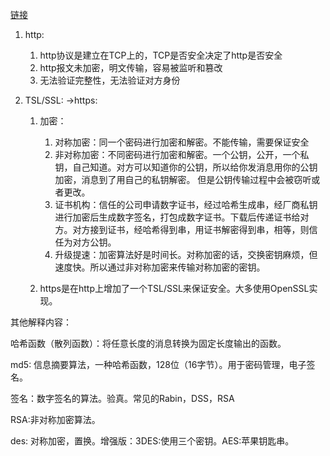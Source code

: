 [链接](https://mp.weixin.qq.com/s/2vsrRqMnK68oCPdeAPciCg)

1. http:

   1. http协议是建立在TCP上的，TCP是否安全决定了http是否安全
   2. http报文未加密，明文传输，容易被监听和篡改
   3. 无法验证完整性，无法验证对方身份

   

2. TSL/SSL:  ->https:

   1. 加密：

      1. 对称加密：同一个密码进行加密和解密。不能传输，需要保证安全
      2. 非对称加密：不同密码进行加密和解密。一个公钥，公开，一个私钥，自己知道。对方可以知道你的公钥，所以给你发消息用你的公钥加密，消息到了用自己的私钥解密。 但是公钥传输过程中会被窃听或者更改。
      3. 证书机构：信任的公司申请数字证书，经过哈希生成串，经厂商私钥进行加密后生成数字签名，打包成数字证书。下载后传递证书给对方。对方接到证书，经哈希得到串，用证书解密得到串，相等，则信任为对方公钥。
      4. 升级提速：加密算法好是时间长。对称加密的话，交换密钥麻烦，但速度快。所以通过非对称加密来传输对称加密的密钥。

   2. https是在http上增加了一个TSL/SSL来保证安全。大多使用OpenSSL实现。

      







其他解释内容：

哈希函数（散列函数）：将任意长度的消息转换为固定长度输出的函数。

md5: 信息摘要算法，一种哈希函数，128位（16字节）。用于密码管理，电子签名。

签名：数字签名的算法。验真。常见的Rabin，DSS，RSA

RSA:非对称加密算法。

des: 对称加密，置换。增强版：3DES:使用三个密钥。AES:苹果钥匙串。

